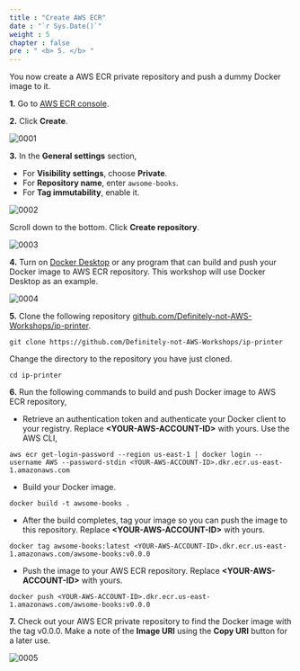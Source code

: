 ```yaml
---
title : "Create AWS ECR"
date : "`r Sys.Date()`"
weight : 5
chapter : false
pre : " <b> 5. </b> "
---
```


You now create a AWS ECR private repository and push a dummy Docker image to it. 

**1.** Go to [AWS ECR console](https://console.aws.amazon.com/ecr/).

**2.** Click **Create**.

![0001](/images/5/0001.svg?featherlight=false&width=100pc)

**3.** In the **General settings** section,
- For **Visibility settings**, choose **Private**.
- For **Repository name**, enter `awsome-books`.
- For **Tag immutability**, enable it.

![0002](/images/5/0002.svg?featherlight=false&width=100pc)

Scroll down to the bottom. Click **Create repository**.

![0003](/images/5/0003.svg?featherlight=false&width=100pc)

**4.** Turn on [Docker Desktop](https://www.docker.com/products/docker-desktop/) or any program that can build and push your Docker image to AWS ECR repository. This workshop will use Docker Desktop as an example.

![0004](/images/5/0004.svg?featherlight=false&width=100pc)

**5.** Clone the following repository [github.com/Definitely-not-AWS-Workshops/ip-printer](https://github.com/Definitely-not-AWS-Workshops/ip-printer).

```git
git clone https://github.com/Definitely-not-AWS-Workshops/ip-printer
```

Change the directory to the repository you have just cloned.


```git
cd ip-printer
```

**6.** Run the following commands to build and push Docker image to AWS ECR repository,

- Retrieve an authentication token and authenticate your Docker client to your registry. Replace **\<YOUR-AWS-ACCOUNT-ID\>** with yours. Use the AWS CLI,

```git
aws ecr get-login-password --region us-east-1 | docker login --username AWS --password-stdin <YOUR-AWS-ACCOUNT-ID>.dkr.ecr.us-east-1.amazonaws.com
```

- Build your Docker image.

```git
docker build -t awsome-books .
```

- After the build completes, tag your image so you can push the image to this repository. Replace **\<YOUR-AWS-ACCOUNT-ID\>** with yours.

```git
docker tag awsome-books:latest <YOUR-AWS-ACCOUNT-ID>.dkr.ecr.us-east-1.amazonaws.com/awsome-books:v0.0.0
```

- Push the image to your AWS ECR repository. Replace **\<YOUR-AWS-ACCOUNT-ID\>** with yours.

```git
docker push <YOUR-AWS-ACCOUNT-ID>.dkr.ecr.us-east-1.amazonaws.com/awsome-books:v0.0.0
```

**7.** Check out your AWS ECR private repository to find the Docker image with the tag v0.0.0. Make a note of the **Image URI** using the **Copy URI** button for a later use.

![0005](/images/5/0005.svg?featherlight=false&width=100pc)
